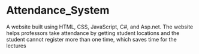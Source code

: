 # Attendance_System
A website built using HTML, CSS, JavaScript, C#, and Asp.net. The website helps professors take attendance by getting student locations and the student cannot register more than one time, which saves time for the lectures
